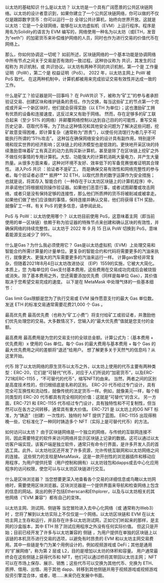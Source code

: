 以太坊的基础知识
什么是以太坊？
以太坊是一个具有广阔愿景的公共区块链网络。以太坊的设计者意识到，如果你建立了一个公共区块链网络，你可以做的不仅仅是跟踪数字货币：你可以运行一台 全球公共计算机，始终向世界开放。这就是以太坊：它是一个全球网络，能够在以太坊虚拟机（EVM）上运行程序。程序是用名为Solidity的语言为 EVM 编写的，网络使用一种名为以太坊（或ETH，发音为“eeth”）的加密货币来补偿维护网络的人员，同时也作为进行交易的价值代币在网络上。

那么，你如何协调这一切呢？
如前所述，区块链网络的一个基本功能是协调网络中所有节点之间关于交易是否有效的一致过程。这种协议称为 共识，其发生的过程称为 共识机制，或 共识协议。以太坊有两种不同的共识机制，第一个是 工作量证明（PoW），第二个是 权益证明（PoS）。 2022 年，以太坊主网上 PoW 被 PoS 取代。 在这两种机制中，计算机都被用来完成验证交易有效性并达成一致的工作。

什么是矿工？验证器是同一回事吗？
在 PoW共识 下，被称为“矿工”的参与者承担验证交易、创建区块和维护链条的责任。作为交换，每当这些矿工的节点第一个完成或开采一个新区块时，他们就会获得奖励（以 ETH 为单位）；这也激励矿工拥有优质的设备和连接速度，这反过来又有助于网络。 然而，存在足够多的矿工联合起来（至少 51% 的网络）并颠覆网络控制以达到自己目的的可能性，重写交易历史记录、窃取代币等。为了防止这种情况和其他安全问题为了解决这些问题，挖矿故意变得困难，即计算复杂（通常称为“昂贵”），以使任何流氓行为者几乎不可能执行所谓的“51％攻击”。 这种旨在确保网络安全的设计具有副作用，特别是环境和现实世界的经济影响；区块链上的经济模型也是低效的。更快地开采区块的持续激励意味着矿工有真正的动力去购买新计算机，甚至是除了在区块链上挖矿之外不做任何事情的专用计算机。大型、功能强大的计算机消耗大量电力，并产生大量热量。从很多方面来看，这种对环境不友好、效率低下的军备竞赛很难证明其合理性。 进入PoS 共识 ：验证者不是矿工， 而是确保交易有效性和网络完整性的参与者。每个验证者必须** 抵押** 32 ETH，以取代昂贵的数字运算作为安全措施；也就是说，将其存入 智能合约（一种存在于以太坊区块链上的计算机程序）中，并承诺他们将根据规则操作验证器。如果他们恶意行事，或者试图颠覆或攻击网络，或者只是没有保持足够的连接性，那么他们所质押的货币将被削减或被拿走。如果他们做了他们应该做的事情，保持连接并确认交易，他们将获得 ETH 奖励，就像矿工一样。有关 PoS 的更多信息，请参阅此处。

PoS 与 PoW：以太坊使用哪个？
以太坊目前使用 PoS，这意味着主网（即当前使用的单一区块链）依赖于称为验证器的特殊节点来创建和确认区块的有效性，并确保网络的持续完整性。以太坊于 2022 年 9 月 15 日从 PoW 切换到 PoS，意味着能源支出减少了 99%。

什么是Gas？为什么我必须使用它？
Gas是以太坊虚拟机（EVM）上处理交易和智能合约所需计算量的计量单位。更复杂的智能合约和代码将需要更多的汽油来执行，就像更大、更强大的汽车需要更多的汽油来运行一样。 计算gas曾经非常复杂，但随着2021年8月4日以太坊改进协议 （EIP）1559的实施，它被大大简化。本质上，您 为每单位的 Gas支付基本费用，这些费用在交易成功完成后会被烧毁或消失。除了基本费用之外，您还需要添加优先费（同样是每单位 Gas），其价值取决于您希望交易完成的速度。 以下是在 MetaMask 中处理气体的一些基本细节：

Gas limit
Gas限额是您为了执行交易或 EVM 操作愿意支付的最大 Gas 单位数。发送 ETH 的标准交易通常需要花费21,000 个 Gas 。

最高优先费
最高优先费（也称为“矿工小费”）将支付给矿工或验证者，并激励他们优先处理您的交易。大多数情况下，您输入的“最大优先费”值就是您支付的金额。

最高费用
最高费用是为您的交易支付的全球总金额。计算公式为：（基本费用 + 优先费用）x 使用的 Gas 单位。每个 Gas 的最大费用与基本费用 + 每个 Gas 的最大优先费用之间的差额将“退还”给用户。  想了解更多关于天然气的信息吗？从这里开始。

代币
除了以太坊网络的原生货币以太币之外，以太坊上使用的代币主要有两种类型：ERC-20，它们是“可替代”代币，对应于人们所说的“加密货币”，以及ERC-721和ERC-1155 ，“不可替代的代币”，缩写NFT的由来。 当然，两者之间的区别是高度技术性的，但归根结底是名称的区别。 ERC-20 代币经过专门设计，具有完全可互换性和流动性，就像传统的法定货币一样。例如，就像美元一样，每个相同类型的 ERC-20 代币都具有完全相同的价值：这就是“可替代”的含义。 另一方面，ERC-721 和 ERC-1155 代币经过专门设计，具有独特性和不可复制性，但当然可以在各方之间转移，通常具有重大价值。 ERC-721 是 以太坊上的OG NFT 标准，为“铸造”（创建）一次性的、独特的 NFT 提供了蓝图。 ERC-1155 出现得稍晚一些，它标准化了一种同时铸造多个 NFT（实际上是可替代代币）的方法。

如何访问以太坊？
由于区块链网络是一个独立的网络，与传统的互联网连接不同，因此需要特定的软件来访问网络并显示区块链上记录的数据。这可以通过以太坊客户端实现，该客户端是独立软件，通常只有命令行界面，是许多开发人员的首选工具。此外，以太坊社区还开发了许多资源，允许传统互联网和以太坊网络之间的连接。 这些努力的支柱是MetaMask，这是一款开创性的浏览器插件和移动应用程序，为用户提供托管（用户控制和拥有）以太坊钱包和dapps或去中心化应用程序的访问权限，使您可以与以太坊区块链进行交互。

什么是区块浏览器？
当您想要更深入地查看各个交易的详细信息或鸟瞰以太坊网络时，需要使用区块浏览器。区块浏览器是一个提供界面来导航和检查网络上包含的信息的网站。突出的例子包括Etherscan和Ethplorer，以及与以太坊相关的其他网络（“EVM 兼容”）都有自己的变体。

以太坊主网、测试网、侧链等
当您冒险进入去中心化网络（或 通常称为Web3）时 ，您将了解到以太坊实际上不仅仅是一个网络。以太坊区块链和 EVM 在以太坊主网上生存和运行，并且存在许多以太坊测试网，正如它们听起来的那样，是主网的沙盒版本，其中 ETH 除了测试应用程序之外没有任何实际价值。 但这只是开始；目前已经开发了许多与以太坊兼容的 侧链 ，为用户提供在单独的区块链上以该链的本机货币进行交易的选项，以避免有时昂贵的 EVM 和以太坊主网交易费用。其中一些链是专门为某个用例设计的，例如视频游戏或 DeFi；其他是通用的“扩展网络”，称为第 2 层或 L2，目的是增加以太坊的体积和容量。 用户通常最终会在这些侧链上获得代币和 NFT，他们可以通过桥将其带回以太坊主网； NFT 可以在市场上保存、展示、销售；这些代币可以交换为其他代币、兑换为 ETH、质押、借用、出借、用于其他 dapp、转移到其他侧链并用于视频游戏或视频游戏投资引擎混合体，或者，嗯……未来仍在发展中书面。